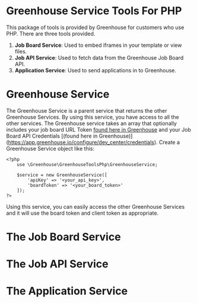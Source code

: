 # Greenhouse Service Tools For PHP

This package of tools is provided by Greenhouse for customers who use PHP.  There are three tools provided.

1. **Job Board Service**: Used to embed iframes in your template or view files.  
2. **Job API Service**: Used to fetch data from the Greenhouse Job Board API.
3. **Application Service**: Used to send applications in to Greenhouse.

# Greenhouse Service
The Greenhouse Service is a parent service that returns the other Greenhouse Services.  By using this service, you have access to all the other services.  The Greenhouse service takes an array that optionally includes your job board URL Token [found here in Greenhouse](https://app.greenhouse.io/configure/dev_center/config/) and your Job Board API Credentials [(found here in Greenhouse)] (https://app.greenhouse.io/configure/dev_center/credentials).  Create a Greenhouse Service object like this:

```
<?php
	use \Greenhouse\GreenhouseToolsPhp\GreenhouseService;
	
	$service = new GreenhouseService([
		'apiKey' => '<your_api_key>', 
		'boardToken' => '<your_board_token>'
	]);
?>
```

Using this service, you can easily access the other Greenhouse Services and it will use the board token and client token as appropriate.

# The Job Board Service

# The Job API Service

# The Application Service

